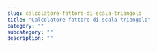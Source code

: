 ```yaml
---
slug: calcolatore-fattore-di-scala-triangolo
title: "Calcolatore fattore di scala triangolo"
category: ""
subcategory: ""
description: ""
---
```


